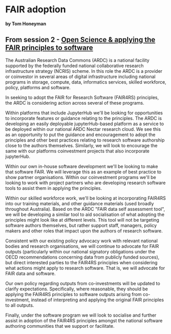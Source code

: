 # FAIR adoption
**by Tom Honeyman**  

## From session 2 - [Open Science & applying the FAIR principles to software](/wosss21/agenda#session-2)  
The Australian Research Data Commons (ARDC) is a national facility supported by the federally funded national collaborative research infrastructure strategy (NCRIS) scheme. In this role the ARDC is a provider or coinvestor in several areas of digital infrastructure including national programs in storage, compute, data, informatics services, skilled workforce, policy, platforms and software.

In seeking to adopt the FAIR for Research Software (FAIR4RS) principles, the ARDC is considering action across several of these programs.

Within platforms that include JupyterHub we'll be looking for opportunities to incorporate features or guidance relating to the principles. The ARDC is developing an easily deployable jupyterHub-based platform as a service to be deployed within our national ARDC Nectar research cloud. We see this as an opportunity to put the guidance and encouragement to adopt the principles and other best practices relating to research software authorship close to the authors themselves. Similarly, we will look to encourage the same with our platforms coinvestment projects that also incorporate jupyterHub.

Within our own in-house software development we'll be looking to make that software FAIR. We will leverage this as an example of best practice to show partner organisations. Within our coinvestment programs we'll be looking to work with project partners who are developing research software tools to assist them in applying the principles.

Within our skilled workforce work, we'll be looking at incorporating FAIR4RS into our training materials, and other guidance materials (used broadly throughout Australia). Based on the ARDC "FAIR data self assessment tool", we will be developing a similar tool to aid socialisation of what adopting the principles might look like at different levels. This tool will not be targeting software authors themselves, but rather support staff, managers, policy makers and other roles that impact upon the authors of research software.

Consistent with our existing policy advocacy work with relevant national bodies and research organisations, we will continue to advocate for FAIR outputs (particularly within our national signatory obligations under the OECD recommendations concerning data from publicly funded sources), but direct interested parties to the FAIR4RS principles when considering what actions might apply to research software. That is, we will advocate for FAIR data and software.

Our own policy regarding outputs from co-investments will be updated to clarify expectations. Specifically, where reasonable, they should be applying the FAIR4RS principles to software outputs arising from co-investment, instead of interpreting and applying the original FAIR principles to all outputs.

Finally, under the software program we will look to socialise and further assist in adoption of the FAIR4RS principles amongst the national software authoring communities that we support or facilitate.
